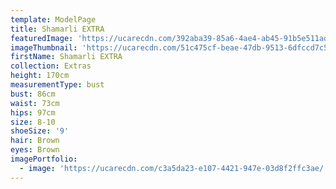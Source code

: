 ```yaml
---
template: ModelPage
title: Shamarli EXTRA
featuredImage: 'https://ucarecdn.com/392aba39-85a6-4ae4-ab45-91b5e511ad50/'
imageThumbnail: 'https://ucarecdn.com/51c475cf-beae-47db-9513-6dfccd7c5470/'
firstName: Shamarli EXTRA
collection: Extras
height: 170cm
measurementType: bust
bust: 86cm
waist: 73cm
hips: 97cm
size: 8-10
shoeSize: '9'
hair: Brown
eyes: Brown
imagePortfolio:
  - image: 'https://ucarecdn.com/c3a5da23-e107-4421-947e-03d8f2ffc3ae/'
---
```



